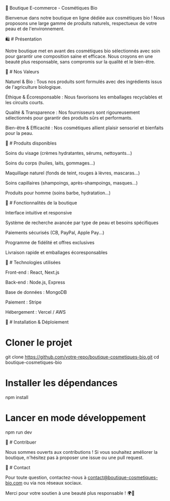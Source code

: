 🌿 Boutique E-commerce - Cosmétiques Bio

Bienvenue dans notre boutique en ligne dédiée aux cosmétiques bio ! Nous proposons une large gamme de produits naturels, respectueux de votre peau et de l'environnement.

🛍 # Présentation

Notre boutique met en avant des cosmétiques bio sélectionnés avec soin pour garantir une composition saine et efficace. Nous croyons en une beauté plus responsable, sans compromis sur la qualité et le bien-être.

🌱 # Nos Valeurs

Naturel & Bio : Tous nos produits sont formulés avec des ingrédients issus de l'agriculture biologique.

Éthique & Écoresponsable : Nous favorisons les emballages recyclables et les circuits courts.

Qualité & Transparence : Nos fournisseurs sont rigoureusement sélectionnés pour garantir des produits sûrs et performants.

Bien-être & Efficacité : Nos cosmétiques allient plaisir sensoriel et bienfaits pour la peau.

🏪 # Produits disponibles

Soins du visage (crèmes hydratantes, sérums, nettoyants...)

Soins du corps (huiles, laits, gommages...)

Maquillage naturel (fonds de teint, rouges à lèvres, mascaras...)

Soins capillaires (shampoings, après-shampoings, masques...)

Produits pour homme (soins barbe, hydratation...)

🚀 # Fonctionnalités de la boutique

Interface intuitive et responsive

Système de recherche avancée par type de peau et besoins spécifiques

Paiements sécurisés (CB, PayPal, Apple Pay...)

Programme de fidélité et offres exclusives

Livraison rapide et emballages écoresponsables

🔧 # Technologies utilisées

Front-end : React, Next.js

Back-end : Node.js, Express

Base de données : MongoDB

Paiement : Stripe

Hébergement : Vercel / AWS

📌 # Installation & Déploiement

# Cloner le projet
git clone https://github.com/votre-repo/boutique-cosmetiques-bio.git
cd boutique-cosmetiques-bio

# Installer les dépendances
npm install

# Lancer en mode développement
npm run dev

🤝 # Contribuer

Nous sommes ouverts aux contributions ! Si vous souhaitez améliorer la boutique, n'hésitez pas à proposer une issue ou une pull request.

📩 # Contact

Pour toute question, contactez-nous à contact@boutique-cosmetiques-bio.com ou via nos réseaux sociaux.

Merci pour votre soutien à une beauté plus responsable ! 🌍💚

